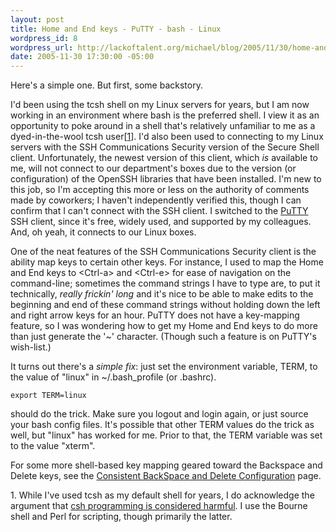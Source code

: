 ```yaml
--- 
layout: post
title: Home and End keys - PuTTY - bash - Linux
wordpress_id: 8
wordpress_url: http://lackoftalent.org/michael/blog/2005/11/30/home-and-end-keys-putty-bash-linux/
date: 2005-11-30 17:30:00 -05:00
---
```

Here's a simple one. But first, some backstory.

I'd been using the tcsh shell on my Linux servers for years, but I am now working in an environment where bash is the preferred shell. I view it as an opportunity to poke around in a shell that's relatively unfamiliar to me as a dyed-in-the-wool tcsh user[<a href="http://www.lackoftalent.org/michael/blog/wp-admin/post.php#one">1</a>]. I'd also been used to connecting to my Linux servers with the SSH Communications Security version of the Secure Shell client. Unfortunately, the newest version of this client, which <em>is</em> available to me, will not connect to our department's boxes due to the version (or configuration) of the OpenSSH libraries that have been installed. I'm new to this job, so I'm accepting this more or less on the authority of comments made by coworkers; I haven't independently verified this, though I can confirm that I can't connect with the SSH client. I switched to the <a href="http://www.chiark.greenend.org.uk/~sgtatham/putty">PuTTY</a> SSH client, since it's free, widely used, and supported by my colleagues. And, oh yeah, it connects to our Linux boxes.

One of the neat features of the SSH Communications Security client is the ability map keys to certain other keys. For instance, I used to map the Home and End keys to &lt;Ctrl-a&gt; and &lt;Ctrl-e&gt; for ease of navigation on the command-line; sometimes the command strings I have to type are, to put it technically, <em>really frickin' long</em> and it's nice to be able to make edits to the beginning and end of these command strings without holding down the left and right arrow keys for an hour. PuTTY does not have a key-mapping feature, so I was wondering how to get my Home and End keys to do more than just generate the '~' character. (Though such a feature is on PuTTY's wish-list.)

It turns out there's a <em>simple fix</em>: just set the environment variable, TERM, to the value of "linux" in ~/.bash_profile (or .bashrc).

<code>export TERM=linux</code>

should do the trick. Make sure you logout and login again, or just source your bash config files. It's possible that other TERM values do the trick as well, but "linux" has worked for me. Prior to that, the TERM variable was set to the value "xterm".

For some more shell-based key mapping geared toward the Backspace and Delete keys, see the <a href="http://www.ibb.net/~anne/keyboard.html">Consistent BackSpace and Delete Configuration</a> page.

<a name="one"></a>1. While I've used tcsh as my default shell for years, I do acknowledge the argument that <a href="http://www.faqs.org/faqs/unix-faq/shell/csh-whynot/">csh programming is considered harmful</a>. I use the Bourne shell and Perl for scripting, though primarily the latter.
